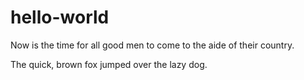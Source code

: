 # hello-world

Now is the time for all good men to come to the aide of their country.

The quick, brown fox jumped over the lazy dog.
